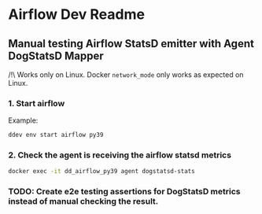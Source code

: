 # Airflow Dev Readme

## Manual testing Airflow StatsD emitter with Agent DogStatsD Mapper

/!\ Works only on Linux. Docker `network_mode` only works as expected on Linux.

### 1. Start airflow

Example:

```bash
ddev env start airflow py39
```

### 2. Check the agent is receiving the airflow statsd metrics

```bash
docker exec -it dd_airflow_py39 agent dogstatsd-stats
```

### TODO: Create e2e testing assertions for DogStatsD metrics instead of manual checking the result.
